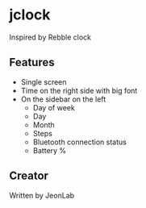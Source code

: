 # jclock

Inspired by Rebble clock


## Features
- Single screen
- Time on the right side with big font
- On the sidebar on the left
  - Day of week
  - Day
  - Month
  - Steps
  - Bluetooth connection status
  - Battery %


## Creator

Written by JeonLab
